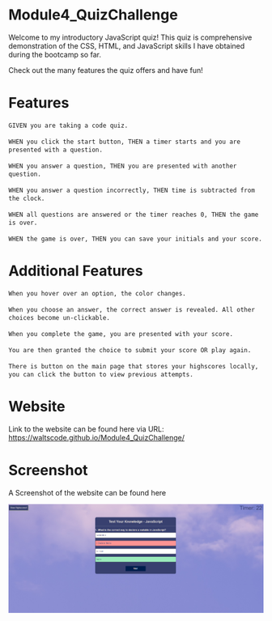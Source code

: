 # Module4_QuizChallenge

Welcome to my introductory JavaScript quiz! This quiz is comprehensive demonstration of the CSS, HTML, and JavaScript skills I have obtained during the bootcamp so far. 

Check out the many features the quiz offers and have fun!


# Features
```
GIVEN you are taking a code quiz.

WHEN you click the start button, THEN a timer starts and you are presented with a question.

WHEN you answer a question, THEN you are presented with another question.

WHEN you answer a question incorrectly, THEN time is subtracted from the clock.

WHEN all questions are answered or the timer reaches 0, THEN the game is over.

WHEN the game is over, THEN you can save your initials and your score.

```

# Additional Features
```
When you hover over an option, the color changes.

When you choose an answer, the correct answer is revealed. All other choices become un-clickable.

When you complete the game, you are presented with your score. 

You are then granted the choice to submit your score OR play again. 

There is button on the main page that stores your highscores locally, you can click the button to view previous attempts. 

```

# Website
Link to the website can be found here via URL: 
https://waltscode.github.io/Module4_QuizChallenge/ 


# Screenshot
A Screenshot of the website can be found here

![Alt text](image-1.png)